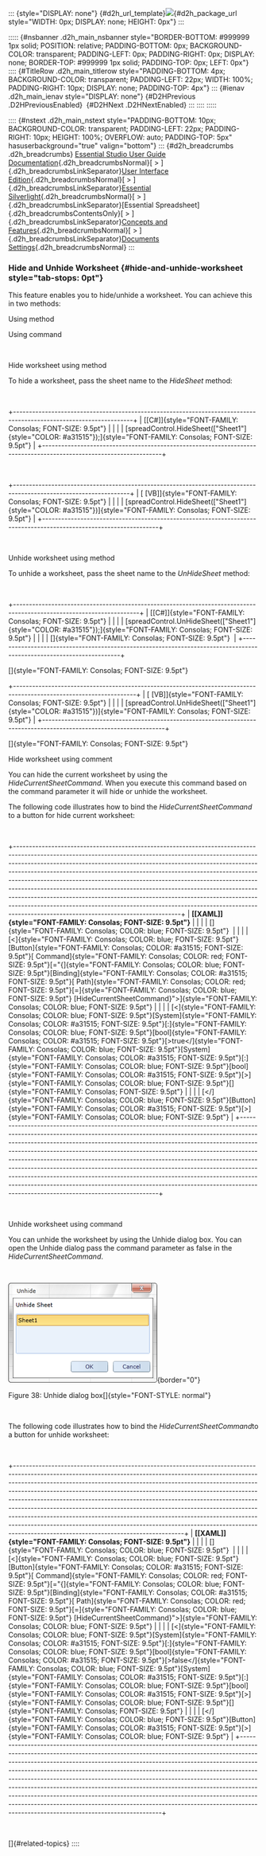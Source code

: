 ::: {style="DISPLAY: none"}
[](ms-xhelp:///?Id=d2h_url_template){#d2h_url_template}![](!package_url!){#d2h_package_url style="WIDTH: 0px; DISPLAY: none; HEIGHT: 0px"}
:::

::::: {#nsbanner .d2h_main_nsbanner style="BORDER-BOTTOM: #999999 1px solid; POSITION: relative; PADDING-BOTTOM: 0px; BACKGROUND-COLOR: transparent; PADDING-LEFT: 0px; PADDING-RIGHT: 0px; DISPLAY: none; BORDER-TOP: #999999 1px solid; PADDING-TOP: 0px; LEFT: 0px"}
:::: {#TitleRow .d2h_main_titlerow style="PADDING-BOTTOM: 4px; BACKGROUND-COLOR: transparent; PADDING-LEFT: 22px; WIDTH: 100%; PADDING-RIGHT: 10px; DISPLAY: none; PADDING-TOP: 4px"}
::: {#ienav .d2h_main_ienav style="DISPLAY: none"}
[](ms-xhelp:///?Id=045ca4c3-5f9a-4ca7-8169-e28353224fd9){#D2HPrevious .D2HPreviousEnabled}  [](ms-xhelp:///?Id=e6f94117-83e8-42b1-b66d-d0b64a1caa88){#D2HNext .D2HNextEnabled}
:::
::::
:::::

:::: {#nstext .d2h_main_nstext style="PADDING-BOTTOM: 10px; BACKGROUND-COLOR: transparent; PADDING-LEFT: 22px; PADDING-RIGHT: 10px; HEIGHT: 100%; OVERFLOW: auto; PADDING-TOP: 5px" hasuserbackground="true" valign="bottom"}
::: {#d2h_breadcrumbs .d2h_breadcrumbs}
[Essential Studio User Guide Documentation](ms-xhelp:///?Id=12457748-09e3-4d74-a240-8e049cedf030){.d2h_breadcrumbsNormal}[ \> ]{.d2h_breadcrumbsLinkSeparator}[User Interface Edition](ms-xhelp:///?Id=c29296b7-531c-413b-a0ec-488ca1f7f669){.d2h_breadcrumbsNormal}[ \> ]{.d2h_breadcrumbsLinkSeparator}[Essential Silverlight](ms-xhelp:///?Id=66221bd1-ba2e-43c2-94a7-618f50e01d24){.d2h_breadcrumbsNormal}[ \> ]{.d2h_breadcrumbsLinkSeparator}[Essential Spreadsheet]{.d2h_breadcrumbsContentsOnly}[ \> ]{.d2h_breadcrumbsLinkSeparator}[Concepts and Features](ms-xhelp:///?Id=56efc3c9-36bc-4be8-94d9-f1938dfb1d73){.d2h_breadcrumbsNormal}[ \> ]{.d2h_breadcrumbsLinkSeparator}[Documents Settings](ms-xhelp:///?Id=89c66f2d-6716-4edb-b65f-04d598784d3e){.d2h_breadcrumbsNormal}
:::

### Hide and Unhide Worksheet {#hide-and-unhide-worksheet style="tab-stops: 0pt"}

This feature enables you to hide/unhide a worksheet. You can achieve this in two methods:

Using method

Using command

 

Hide worksheet using method

To hide a worksheet, pass the sheet name to the *HideSheet* method:

 

+-------------------------------------------------------------------------------------------------------------------+
| [\[C#\]]{style="FONT-FAMILY: Consolas; FONT-SIZE: 9.5pt"}                                                         |
|                                                                                                                   |
| [spreadControl.HideSheet([\"Sheet1\"]{style="COLOR: #a31515"});]{style="FONT-FAMILY: Consolas; FONT-SIZE: 9.5pt"} |
+-------------------------------------------------------------------------------------------------------------------+

 

+------------------------------------------------------------------------------------------------------------------+
| [ \[VB\]]{style="FONT-FAMILY: Consolas; FONT-SIZE: 9.5pt"}                                                       |
|                                                                                                                  |
| [spreadControl.HideSheet([\"Sheet1\"]{style="COLOR: #a31515"})]{style="FONT-FAMILY: Consolas; FONT-SIZE: 9.5pt"} |
+------------------------------------------------------------------------------------------------------------------+

 

Unhide worksheet using method

To unhide a worksheet, pass the sheet name to the *UnHideSheet* method:

 

+---------------------------------------------------------------------------------------------------------------------+
| [\[C#\]]{style="FONT-FAMILY: Consolas; FONT-SIZE: 9.5pt"}                                                           |
|                                                                                                                     |
| [spreadControl.UnHideSheet([\"Sheet1\"]{style="COLOR: #a31515"});]{style="FONT-FAMILY: Consolas; FONT-SIZE: 9.5pt"} |
|                                                                                                                     |
| []{style="FONT-FAMILY: Consolas; FONT-SIZE: 9.5pt"}                                                                 |
+---------------------------------------------------------------------------------------------------------------------+

[]{style="FONT-FAMILY: Consolas; FONT-SIZE: 9.5pt"} 

+--------------------------------------------------------------------------------------------------------------------+
| [ \[VB\]]{style="FONT-FAMILY: Consolas; FONT-SIZE: 9.5pt"}                                                         |
|                                                                                                                    |
| [spreadControl.UnHideSheet([\"Sheet1\"]{style="COLOR: #a31515"})]{style="FONT-FAMILY: Consolas; FONT-SIZE: 9.5pt"} |
+--------------------------------------------------------------------------------------------------------------------+

[]{style="FONT-FAMILY: Consolas; FONT-SIZE: 9.5pt"} 

Hide worksheet using comment

You can hide the current worksheet by using the *HideCurrentSheetCommand*. When you execute this command based on the command parameter it will hide or unhide the worksheet.

The following code illustrates how to bind the *HideCurrentSheetCommand* to a button for hide current worksheet: 

 

+----------------------------------------------------------------------------------------------------------------------------------------------------------------------------------------------------------------------------------------------------------------------------------------------------------------------------------------------------------------------------------------------------------------------------------------------------------------------------------------------------------------------------------------------------------------------------------------------------------------------------------------------------------------------------------------------------+
| **[\[XAML\]]{style="FONT-FAMILY: Consolas; FONT-SIZE: 9.5pt"}**                                                                                                                                                                                                                                                                                                                                                                                                                                                                                                                                                                                                                                    |
|                                                                                                                                                                                                                                                                                                                                                                                                                                                                                                                                                                                                                                                                                                    |
| []{style="FONT-FAMILY: Consolas; COLOR: blue; FONT-SIZE: 9.5pt"}                                                                                                                                                                                                                                                                                                                                                                                                                                                                                                                                                                                                                                   |
|                                                                                                                                                                                                                                                                                                                                                                                                                                                                                                                                                                                                                                                                                                    |
| [\<]{style="FONT-FAMILY: Consolas; COLOR: blue; FONT-SIZE: 9.5pt"}[Button]{style="FONT-FAMILY: Consolas; COLOR: #a31515; FONT-SIZE: 9.5pt"}[ Command]{style="FONT-FAMILY: Consolas; COLOR: red; FONT-SIZE: 9.5pt"}[=\"{]{style="FONT-FAMILY: Consolas; COLOR: blue; FONT-SIZE: 9.5pt"}[Binding]{style="FONT-FAMILY: Consolas; COLOR: #a31515; FONT-SIZE: 9.5pt"}[ Path]{style="FONT-FAMILY: Consolas; COLOR: red; FONT-SIZE: 9.5pt"}[=]{style="FONT-FAMILY: Consolas; COLOR: blue; FONT-SIZE: 9.5pt"} [HideCurrentSheetCommand}\"\>]{style="FONT-FAMILY: Consolas; COLOR: blue; FONT-SIZE: 9.5pt"}                                                                                                 |
|                                                                                                                                                                                                                                                                                                                                                                                                                                                                                                                                                                                                                                                                                                    |
| [\<]{style="FONT-FAMILY: Consolas; COLOR: blue; FONT-SIZE: 9.5pt"}[System]{style="FONT-FAMILY: Consolas; COLOR: #a31515; FONT-SIZE: 9.5pt"}[:]{style="FONT-FAMILY: Consolas; COLOR: blue; FONT-SIZE: 9.5pt"}[bool]{style="FONT-FAMILY: Consolas; COLOR: #a31515; FONT-SIZE: 9.5pt"}[\>true\</]{style="FONT-FAMILY: Consolas; COLOR: blue; FONT-SIZE: 9.5pt"}[System]{style="FONT-FAMILY: Consolas; COLOR: #a31515; FONT-SIZE: 9.5pt"}[:]{style="FONT-FAMILY: Consolas; COLOR: blue; FONT-SIZE: 9.5pt"}[bool]{style="FONT-FAMILY: Consolas; COLOR: #a31515; FONT-SIZE: 9.5pt"}[\>]{style="FONT-FAMILY: Consolas; COLOR: blue; FONT-SIZE: 9.5pt"}[]{style="FONT-FAMILY: Consolas; FONT-SIZE: 9.5pt"} |
|                                                                                                                                                                                                                                                                                                                                                                                                                                                                                                                                                                                                                                                                                                    |
| [\</]{style="FONT-FAMILY: Consolas; COLOR: blue; FONT-SIZE: 9.5pt"}[Button]{style="FONT-FAMILY: Consolas; COLOR: #a31515; FONT-SIZE: 9.5pt"}[\>]{style="FONT-FAMILY: Consolas; COLOR: blue; FONT-SIZE: 9.5pt"}                                                                                                                                                                                                                                                                                                                                                                                                                                                                                     |
+----------------------------------------------------------------------------------------------------------------------------------------------------------------------------------------------------------------------------------------------------------------------------------------------------------------------------------------------------------------------------------------------------------------------------------------------------------------------------------------------------------------------------------------------------------------------------------------------------------------------------------------------------------------------------------------------------+

 

Unhide worksheet using command

You can unhide the worksheet by using the Unhide dialog box. You can open the Unhide dialog pass the command parameter as false in the *HideCurrentSheetCommand*.

 

![](ImagesExt/image86_43.png){border="0"}

Figure 38: Unhide dialog box[]{style="FONT-STYLE: normal"}

 

The following code illustrates how to bind the *HideCurrentSheetCommand*to a button for unhide worksheet:

 

+-----------------------------------------------------------------------------------------------------------------------------------------------------------------------------------------------------------------------------------------------------------------------------------------------------------------------------------------------------------------------------------------------------------------------------------------------------------------------------------------------------------------------------------------------------------------------------------------------------------------------------------------------------------------------------------------------------+
| **[\[XAML\]]{style="FONT-FAMILY: Consolas; FONT-SIZE: 9.5pt"}**                                                                                                                                                                                                                                                                                                                                                                                                                                                                                                                                                                                                                                     |
|                                                                                                                                                                                                                                                                                                                                                                                                                                                                                                                                                                                                                                                                                                     |
| []{style="FONT-FAMILY: Consolas; COLOR: blue; FONT-SIZE: 9.5pt"}                                                                                                                                                                                                                                                                                                                                                                                                                                                                                                                                                                                                                                    |
|                                                                                                                                                                                                                                                                                                                                                                                                                                                                                                                                                                                                                                                                                                     |
| [\<]{style="FONT-FAMILY: Consolas; COLOR: blue; FONT-SIZE: 9.5pt"}[Button]{style="FONT-FAMILY: Consolas; COLOR: #a31515; FONT-SIZE: 9.5pt"}[ Command]{style="FONT-FAMILY: Consolas; COLOR: red; FONT-SIZE: 9.5pt"}[=\"{]{style="FONT-FAMILY: Consolas; COLOR: blue; FONT-SIZE: 9.5pt"}[Binding]{style="FONT-FAMILY: Consolas; COLOR: #a31515; FONT-SIZE: 9.5pt"}[ Path]{style="FONT-FAMILY: Consolas; COLOR: red; FONT-SIZE: 9.5pt"}[=]{style="FONT-FAMILY: Consolas; COLOR: blue; FONT-SIZE: 9.5pt"} [HideCurrentSheetCommand}\"\>]{style="FONT-FAMILY: Consolas; COLOR: blue; FONT-SIZE: 9.5pt"}                                                                                                  |
|                                                                                                                                                                                                                                                                                                                                                                                                                                                                                                                                                                                                                                                                                                     |
| [\<]{style="FONT-FAMILY: Consolas; COLOR: blue; FONT-SIZE: 9.5pt"}[System]{style="FONT-FAMILY: Consolas; COLOR: #a31515; FONT-SIZE: 9.5pt"}[:]{style="FONT-FAMILY: Consolas; COLOR: blue; FONT-SIZE: 9.5pt"}[bool]{style="FONT-FAMILY: Consolas; COLOR: #a31515; FONT-SIZE: 9.5pt"}[\>false\</]{style="FONT-FAMILY: Consolas; COLOR: blue; FONT-SIZE: 9.5pt"}[System]{style="FONT-FAMILY: Consolas; COLOR: #a31515; FONT-SIZE: 9.5pt"}[:]{style="FONT-FAMILY: Consolas; COLOR: blue; FONT-SIZE: 9.5pt"}[bool]{style="FONT-FAMILY: Consolas; COLOR: #a31515; FONT-SIZE: 9.5pt"}[\>]{style="FONT-FAMILY: Consolas; COLOR: blue; FONT-SIZE: 9.5pt"}[]{style="FONT-FAMILY: Consolas; FONT-SIZE: 9.5pt"} |
|                                                                                                                                                                                                                                                                                                                                                                                                                                                                                                                                                                                                                                                                                                     |
| [\</]{style="FONT-FAMILY: Consolas; COLOR: blue; FONT-SIZE: 9.5pt"}[Button]{style="FONT-FAMILY: Consolas; COLOR: #a31515; FONT-SIZE: 9.5pt"}[\>]{style="FONT-FAMILY: Consolas; COLOR: blue; FONT-SIZE: 9.5pt"}                                                                                                                                                                                                                                                                                                                                                                                                                                                                                      |
+-----------------------------------------------------------------------------------------------------------------------------------------------------------------------------------------------------------------------------------------------------------------------------------------------------------------------------------------------------------------------------------------------------------------------------------------------------------------------------------------------------------------------------------------------------------------------------------------------------------------------------------------------------------------------------------------------------+

 

[]{#related-topics}
::::
